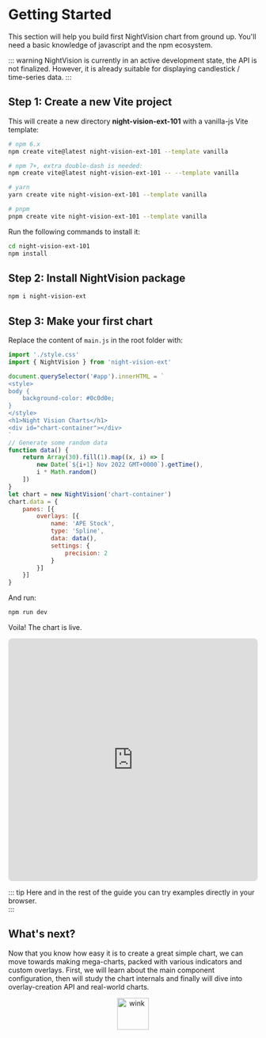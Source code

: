 
# Getting Started

This section will help you build first NightVision chart from ground up. You'll need a basic knowledge of javascript and the npm ecosystem.

::: warning
NightVision is currently in an active development state, the API is not finalized. However, it is already suitable for displaying candlestick / time-series data.
:::


## Step 1: Create a new Vite project

This will create a new directory **night-vision-ext-101** with a vanilla-js Vite template:

```sh
# npm 6.x
npm create vite@latest night-vision-ext-101 --template vanilla

# npm 7+, extra double-dash is needed:
npm create vite@latest night-vision-ext-101 -- --template vanilla

# yarn
yarn create vite night-vision-ext-101 --template vanilla

# pnpm
pnpm create vite night-vision-ext-101 --template vanilla
```  

Run the following commands to install it:

```sh
cd night-vision-ext-101
npm install
```

## Step 2: Install NightVision package

```sh
npm i night-vision-ext
```

## Step 3: Make your first chart

Replace the content of `main.js` in the root folder with:

```js
import './style.css'
import { NightVision } from 'night-vision-ext'

document.querySelector('#app').innerHTML = `
<style>
body {
    background-color: #0c0d0e;
}
</style>
<h1>Night Vision Charts</h1>
<div id="chart-container"></div>
`
// Generate some random data
function data() {
    return Array(30).fill(1).map((x, i) => [
        new Date(`${i+1} Nov 2022 GMT+0000`).getTime(),
        i * Math.random()
    ])
}
let chart = new NightVision('chart-container')
chart.data = {
    panes: [{
        overlays: [{
            name: 'APE Stock',
            type: 'Spline',
            data: data(),
            settings: {
                precision: 2
            }
        }]
    }]
}
```

And run:

```sh
npm run dev
```

Voila! The chart is live.

<iframe src="https://codesandbox.io/embed/night-vision-ext-101-4f4ych?fontsize=14&hidenavigation=1&theme=dark&module=%2Fmain.js"
     style="width:100%; height:490px; border:0; border-radius: 8px; overflow:hidden;"
     title="night-vision-ext-101"
     allow="accelerometer; ambient-light-sensor; camera; encrypted-media; geolocation; gyroscope; hid; microphone; midi; payment; usb; vr; xr-spatial-tracking"
     sandbox="allow-forms allow-modals allow-popups allow-presentation allow-same-origin allow-scripts"
   ></iframe>

::: tip
Here and in the rest of the guide you can try examples directly in your browser.  
:::

## What's next?

Now that you know how easy it is to create a great simple chart, we can move towards making mega-charts, packed with various indicators and custom overlays. First, we will learn about the main component configuration, then will study the chart internals and finally will dive into overlay-creation API and real-world charts.

<center><img src="/wink.gif" alt="wink" width="64"/></center>
